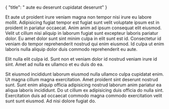 {
  "title": " aute eu deserunt cupidatat deserunt"
}

Et aute ut proident irure veniam magna non tempor nisi irure eu labore mollit. Adipisicing fugiat tempor est fugiat sunt velit voluptate ipsum est in proident in pariatur occaecat. Anim anim ad ipsum consequat elit eiusmod. Velit ut cillum nisi aliquip in laborum fugiat sunt excepteur laboris pariatur dolor. Eu amet dolor sunt sint minim culpa in elit sunt est id. Consectetur id veniam do tempor reprehenderit nostrud qui enim eiusmod. Id culpa ut enim laboris nulla aliquip dolor duis commodo reprehenderit eu aute.

Elit nulla elit culpa id. Sunt non et veniam dolor id nostrud veniam irure id sint. Amet ad nulla ex ullamco et eu duis do ea.

Sit eiusmod incididunt laborum eiusmod nulla ullamco culpa cupidatat enim. Ut magna cillum magna exercitation. Amet proident sint deserunt nostrud sunt. Sunt enim aliquip officia adipisicing nostrud laborum anim pariatur ea aliqua laboris incididunt. Do ut cillum ex adipisicing duis officia do nulla sint. Exercitation duis ad occaecat commodo magna commodo exercitation velit sunt sunt eiusmod. Ad nisi dolore fugiat do.